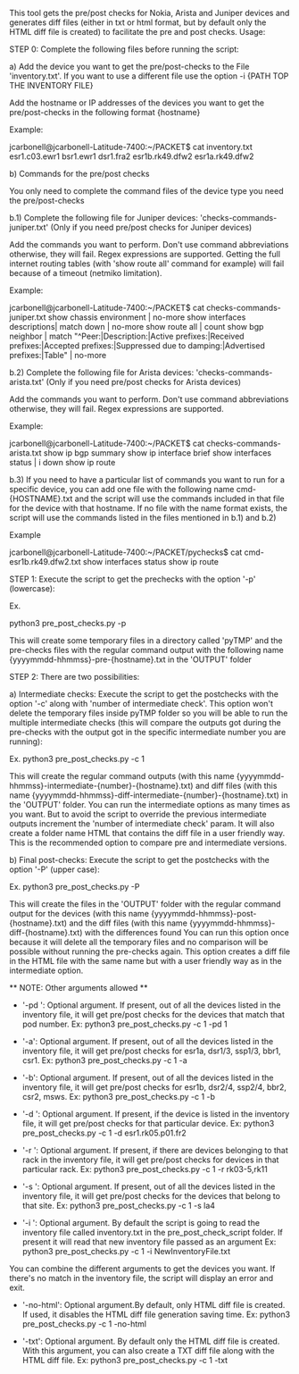 This tool gets the pre/post checks for Nokia, Arista and Juniper devices and generates diff files (either in txt or html format, but by default only the HTML diff file is created) to facilitate the pre and post checks.
Usage:

STEP 0: Complete the following files before running the script:

a) Add the device you want to get the pre/post-checks to the File 'inventory.txt'. If you want to use a different file use the option -i {PATH TOP THE INVENTORY FILE}

Add the hostname or IP addresses of the devices you want to get the pre/post-checks in the following format
{hostname}


Example:

jcarbonell@jcarbonell-Latitude-7400:~/PACKET$ cat inventory.txt 
esr1.c03.ewr1
bsr1.ewr1
dsr1.fra2 
esr1b.rk49.dfw2
esr1a.rk49.dfw2



b) Commands for the pre/post checks

You only need to complete the command files of the device type you need the pre/post-checks

b.1) Complete the following file for Juniper devices: 'checks-commands-juniper.txt' (Only if you need pre/post checks for Juniper devices)

Add the commands you want to perform. Don't use command abbreviations otherwise, they will fail. Regex expressions are supported.
Getting the full internet routing tables (with 'show route all' command for example) will fail because of a timeout (netmiko limitation).

Example:

jcarbonell@jcarbonell-Latitude-7400:~/PACKET$ cat checks-commands-juniper.txt
show chassis environment | no-more
show interfaces descriptions| match down | no-more
show route all | count
show bgp neighbor | match "^Peer:|Description:|Active prefixes:|Received prefixes:|Accepted prefixes:|Suppressed due to damping:|Advertised prefixes:|Table" | no-more



b.2) Complete the following file for Arista devices: 'checks-commands-arista.txt' (Only if you need pre/post checks for Arista devices)

Add the commands you want to perform. Don't use command abbreviations otherwise, they will fail. Regex expressions are supported.

Example:

jcarbonell@jcarbonell-Latitude-7400:~/PACKET$ cat checks-commands-arista.txt 
show ip bgp summary
show ip interface brief
show interfaces status | i down
show ip route


b.3) If you need to have a particular list of commands you want to run for a specific device, you can add one file with the following name cmd-{HOSTNAME}.txt and the script will use the commands
 included in that file for the device with that hostname. If no file with the name format exists, the script will use the commands listed in the files mentioned in b.1) and b.2)
 
 Example

jcarbonell@jcarbonell-Latitude-7400:~/PACKET/pychecks$ cat cmd-esr1b.rk49.dfw2.txt 
show interfaces status
show ip route

 

STEP 1: Execute the script to get the prechecks with the option '-p' (lowercase):

Ex.

python3 pre_post_checks.py -p 

This will create some temporary files in a directory called 'pyTMP' and the pre-checks files with the regular command output with the following name {yyyymmdd-hhmmss}-pre-{hostname}.txt in the 'OUTPUT' folder 



STEP 2: There are two possibilities:

a) Intermediate checks: Execute the script to get the postchecks with the option '-c' along with 'number of intermediate check'. This option won't delete the temporary files inside pyTMP folder so you will be able
to run the multiple intermediate checks (this will compare the outputs got during the pre-checks with the output got in the specific intermediate number you are running):

Ex.
python3 pre_post_checks.py -c 1

This will create the regular command outputs (with this name {yyyymmdd-hhmmss}-intermediate-{number}-{hostname}.txt) and diff files (with this name {yyyymmdd-hhmmss}-diff-intermediate-{number}-{hostname}.txt) in the 'OUTPUT' folder.
You can run the intermediate options as many times as you want. But to avoid the script to override the previous intermediate outputs increment the 'number of intermediate check' param.
It will also create a folder name HTML that contains the diff file in a user friendly way. This is the recommended option to compare pre and intermediate versions.

b) Final post-checks: Execute the script to get the postchecks with the option '-P' (upper case):


Ex.
python3 pre_post_checks.py -P 

This will create the files in the 'OUTPUT' folder with the regular command output for the devices (with this name {yyyymmdd-hhmmss}-post-{hostname}.txt) and the diff files (with this name {yyyymmdd-hhmmss}-diff-{hostname}.txt) with the differences found 
You can run this option once because it will delete all the temporary files and no comparison will be possible without running the pre-checks again.
This option creates a diff file in the HTML file with the same name but with a user friendly way as in the intermediate option.



** NOTE: Other arguments allowed **

*  '-pd <number>': Optional argument. If present, out of all the devices listed in the inventory file, it will get pre/post checks for the devices that match that pod number.
Ex:
python3 pre_post_checks.py -c 1 -pd 1

*  '-a': Optional argument. If present, out of all the devices listed in the inventory file, it will get pre/post checks for esr1a, dsr1/3, ssp1/3, bbr1, csr1.
Ex:
python3 pre_post_checks.py -c 1 -a

*  '-b': Optional argument. If present, out of all the devices listed in the inventory file, it will get pre/post checks for esr1b, dsr2/4, ssp2/4, bbr2, csr2, msws.
Ex:
python3 pre_post_checks.py -c 1 -b

* '-d <hostname>': Optional argument. If present, if the device is listed in the inventory file, it will get pre/post checks for that particular device.
Ex:
python3 pre_post_checks.py -c 1 -d esr1.rk05.p01.fr2

* '-r <RACK LIST>': Optional argument. If present, if there are devices belonging to that rack in the inventory file, it will get pre/post checks for devices in that particular rack.
Ex:
python3 pre_post_checks.py -c 1 -r rk03-5,rk11

* '-s <SITE>': Optional argument. If present,  out of all the devices listed in the inventory file, it will get pre/post checks for the devices that belong to that site.
Ex:
python3 pre_post_checks.py -c 1 -s la4

* '-i <INVENTORY FILE>': Optional argument. By default the script is going to read the inventory file called inventory.txt in the pre_post_check_script folder. If present it will read that new inventory file passed as an argument
Ex:
python3 pre_post_checks.py -c 1 -i NewInventoryFile.txt

You can combine the different arguments to get the devices you want. If there's no match in the inventory file, the script will display an error and exit.

* '-no-html': Optional argument.By default, only HTML diff file is created. If used, it disables the HTML diff file generation saving time.
Ex:
python3 pre_post_checks.py -c 1 -no-html

* '-txt': Optional argument. By default only the HTML diff file is created. With this argument, you can also create a TXT diff file along with the HTML diff file.
Ex:
python3 pre_post_checks.py -c 1 -txt 

